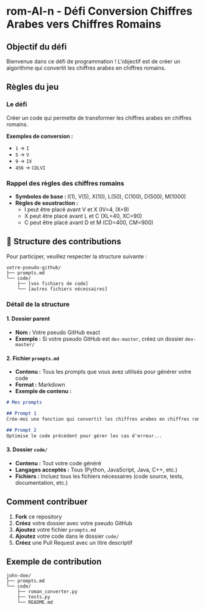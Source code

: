# rom-AI-n - Défi Conversion Chiffres Arabes vers Chiffres Romains

## Objectif du défi

Bienvenue dans ce défi de programmation ! L'objectif est de créer un algorithme qui convertit les chiffres arabes en chiffres romains.

## Règles du jeu

### Le défi
Créer un code qui permette de transformer les chiffres arabes en chiffres romains.

**Exemples de conversion :**
- `1` → `I`
- `5` → `V`
- `9` → `IX`
- `456` → `CDLVI`

### Rappel des règles des chiffres romains
- **Symboles de base :** I(1), V(5), X(10), L(50), C(100), D(500), M(1000)
- **Règles de soustraction :** 
  - I peut être placé avant V et X (IV=4, IX=9)
  - X peut être placé avant L et C (XL=40, XC=90)
  - C peut être placé avant D et M (CD=400, CM=900)

## 📁 Structure des contributions

Pour participer, veuillez respecter la structure suivante :

```
votre-pseudo-github/
├── prompts.md
└── code/
    ├── [vos fichiers de code]
    └── [autres fichiers nécessaires]
```

### Détail de la structure

#### 1. Dossier parent
- **Nom :** Votre pseudo GitHub exact
- **Exemple :** Si votre pseudo GitHub est `dev-master`, créez un dossier `dev-master/`

#### 2. Fichier `prompts.md`
- **Contenu :** Tous les prompts que vous avez utilisés pour générer votre code
- **Format :** Markdown
- **Exemple de contenu :**
```markdown
# Mes prompts

## Prompt 1
Crée-moi une fonction qui convertit les chiffres arabes en chiffres romains...

## Prompt 2
Optimise le code précédent pour gérer les cas d'erreur...
```

#### 3. Dossier `code/`
- **Contenu :** Tout votre code généré
- **Langages acceptés :** Tous (Python, JavaScript, Java, C++, etc.)
- **Fichiers :** Incluez tous les fichiers nécessaires (code source, tests, documentation, etc.)

## Comment contribuer

1. **Fork** ce repository
2. **Créez** votre dossier avec votre pseudo GitHub
3. **Ajoutez** votre fichier `prompts.md`
4. **Ajoutez** votre code dans le dossier `code/`
5. **Créez** une Pull Request avec un titre descriptif

## Exemple de contribution

```
john-doe/
├── prompts.md
└── code/
    ├── roman_converter.py
    ├── tests.py
    └── README.md
```

